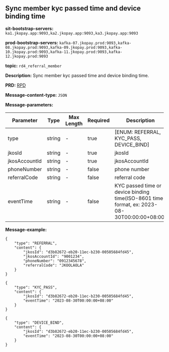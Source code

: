 #
## Sync member kyc passed time and device binding time

**sit-bootstrap-servers:** `ka1.jkopay.app:9093,ka2.jkopay.app:9093,ka3.jkopay.app:9093`

**prod-bootstrap-servers:** `kafka-07.jkopay.prod:9093,kafka-08.jkopay.prod:9093,kafka-09.jkopay.prod:9093,kafka-10.jkopay.prod:9093,kafka-11.jkopay.prod:9093,kafka-12.jkopay.prod:9093`

**topic:** `rd4_referral_member`

**Description:** Sync member kyc passed time and device binding time.

**PRD:** [RPD](https://jkopay.atlassian.net/wiki/spaces/PM/pages/29687846)

**Message-content-type:** `JSON`

**Message-parameters:**

| Parameter     | Type   | Max Length | Required | Description                                                                                 |
|---------------|--------|------------|----------|---------------------------------------------------------------------------------------------|
| type          | string | -          | true     | [ENUM: REFERRAL, KYC_PASS, DEVICE_BIND]                                                     |
| jkosId        | string | -          | true     | jkosId                                                                                      |
| jkosAccountId | string | -          | true     | jkosAccountId                                                                               |
| phoneNumber   | string | -          | false    | phone number                                                                                |
| referralCode  | string | -          | false    | referral code                                                                               |
| eventTime     | string | -          | false    | KYC passed time or device binding time(ISO-8601 time format, ex: 2023-08-30T00:00:00+08:00) |

**Message-example:**
```
{
    "type": "REFERRAL",
    "content": {
        "jkosId": "d3b82672-eb20-11ec-b230-00505684fd45",
        "jkosAccountId": "9001234",
        "phoneNumber": "0912345678",
        "referralCode": "JKOOLAOLA"
    }
}
```
```
{
    "type": "KYC_PASS",
    "content": {
        "jkosId": "d3b82672-eb20-11ec-b230-00505684fd45",
        "eventTime": "2023-08-30T00:00:00+08:00"
    }
}
```
```
{
    "type": "DEVICE_BIND",
    "content": {
        "jkosId": "d3b82672-eb20-11ec-b230-00505684fd45",
        "eventTime": "2023-08-30T00:00:00+08:00"
    }
}

```
